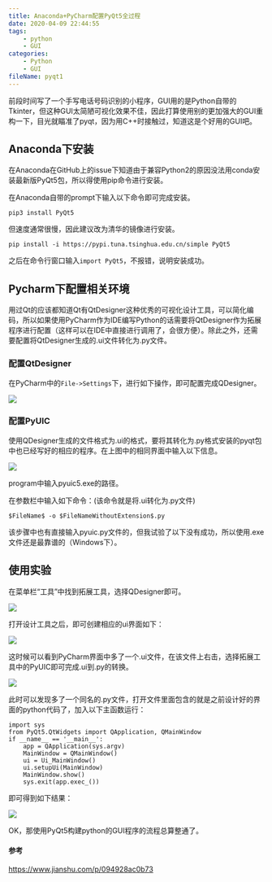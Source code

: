 ```yaml
---
title: Anaconda+PyCharm配置PyQt5全过程
date: 2020-04-09 22:44:55
tags:
	- python
	- GUI
categories:
	- Python
	- GUI
fileName: pyqt1
---
```




前段时间写了一个手写电话号码识别的小程序，GUI用的是Python自带的Tkinter，但这种GUI太简陋可视化效果不佳，因此打算使用别的更加强大的GUI重构一下，目光就瞄准了pyqt，因为用C++时接触过，知道这是个好用的GUI吧。

## Anaconda下安装

在Anaconda在GitHub上的issue下知道由于兼容Python2的原因没法用conda安装最新版PyQt5包，所以得使用pip命令进行安装。

在Anaconda自带的prompt下输入以下命令即可完成安装。

```
pip3 install PyQt5
```

但速度通常很慢，因此建议改为清华的镜像进行安装。

```
pip install -i https://pypi.tuna.tsinghua.edu.cn/simple PyQt5
```

之后在命令行窗口输入`import PyQt5`，不报错，说明安装成功。

## Pycharm下配置相关环境

用过Qt的应该都知道Qt有QtDesigner这种优秀的可视化设计工具，可以简化编码，所以如果使用PyCharm作为IDE编写Python的话需要将QtDesigner作为拓展程序进行配置（这样可以在IDE中直接进行调用了，会很方便）。除此之外，还需要配置将QtDesigner生成的.ui文件转化为.py文件。

### 配置QtDesigner

在PyCharm中的`File->Settings`下，进行如下操作，即可配置完成QDesigner。

![](http://cdn.ziyedy.top/image/Python/GUI/Anaconda%2BPyCharm%E9%85%8D%E7%BD%AEPyQt5%E5%85%A8%E8%BF%87%E7%A8%8B/1.png)

### 配置PyUIC

使用QDesigner生成的文件格式为.ui的格式，要将其转化为.py格式安装的pyqt包中也已经写好的相应的程序。在上图中的相同界面中输入以下信息。

![](http://cdn.ziyedy.top/image/Python/GUI/Anaconda%2BPyCharm%E9%85%8D%E7%BD%AEPyQt5%E5%85%A8%E8%BF%87%E7%A8%8B/2.png)

program中输入pyuic5.exe的路径。

在参数栏中输入如下命令：(该命令就是将.ui转化为.py文件)

```
$FileName$ -o $FileNameWithoutExtension$.py
```

该步骤中也有直接输入pyuic.py文件的，但我试验了以下没有成功，所以使用.exe文件还是最靠谱的（Windows下）。

## 使用实验

在菜单栏“工具”中找到拓展工具，选择QDesigner即可。

![](http://cdn.ziyedy.top/image/Python/GUI/Anaconda%2BPyCharm%E9%85%8D%E7%BD%AEPyQt5%E5%85%A8%E8%BF%87%E7%A8%8B/3.png)



打开设计工具之后，即可创建相应的ui界面如下：

![](http://cdn.ziyedy.top/image/Python/GUI/Anaconda%2BPyCharm%E9%85%8D%E7%BD%AEPyQt5%E5%85%A8%E8%BF%87%E7%A8%8B/4.png)

这时候可以看到PyCharm界面中多了一个.ui文件，在该文件上右击，选择拓展工具中的PyUIC即可完成.ui到.py的转换。

![](http://cdn.ziyedy.top/image/Python/GUI/Anaconda%2BPyCharm%E9%85%8D%E7%BD%AEPyQt5%E5%85%A8%E8%BF%87%E7%A8%8B/5.png)

此时可以发现多了一个同名的.py文件，打开文件里面包含的就是之前设计好的界面的python代码了，加入以下主函数运行：

```
import sys
from PyQt5.QtWidgets import QApplication, QMainWindow
if __name__ == '__main__':
    app = QApplication(sys.argv)
    MainWindow = QMainWindow()
    ui = Ui_MainWindow()
    ui.setupUi(MainWindow)
    MainWindow.show()
    sys.exit(app.exec_())
```

即可得到如下结果：

![](http://cdn.ziyedy.top/image/Python/GUI/Anaconda%2BPyCharm%E9%85%8D%E7%BD%AEPyQt5%E5%85%A8%E8%BF%87%E7%A8%8B/6.png)

OK，那使用PyQt5构建python的GUI程序的流程总算整通了。

#### 参考

https://www.jianshu.com/p/094928ac0b73

